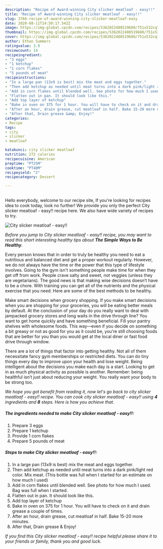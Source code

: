 ```yaml
---
description: "Recipe of Award-winning City slicker meatloaf - easy!!"
title: "Recipe of Award-winning City slicker meatloaf - easy!!"
slug: 3766-recipe-of-award-winning-city-slicker-meatloaf-easy
date: 2020-08-11T14:50:17.542Z
image: https://img-global.cpcdn.com/recipes/5362022408519680/751x532cq70/city-slicker-meatloaf-easy-recipe-main-photo.jpg
thumbnail: https://img-global.cpcdn.com/recipes/5362022408519680/751x532cq70/city-slicker-meatloaf-easy-recipe-main-photo.jpg
cover: https://img-global.cpcdn.com/recipes/5362022408519680/751x532cq70/city-slicker-meatloaf-easy-recipe-main-photo.jpg
author: Ethan Summers
ratingvalue: 3.9
reviewcount: 14
recipeingredient:
- "3 eggs"
- "1 ketchup"
- "1 corn flakes"
- "5 pounds of meat"
recipeinstructions:
- "In a large pan (13x9 is best) mix the meat and eggs together."
- "Then add ketchup as needed until meat turns into a dark pink/light red color. Mix meat. (This bottle was full when I started for an estimate on how much I used)"
- "Add in corn flakes until blended well. See photo for how much I used. Bag was full when I started."
- "Flatten out in pan. It should look like this."
- "Add top layer of ketchup"
- "Bake in oven on 375 for 1 hour. You will have to check on it and drain grease a couple of times."
- "After an hour, drain grease, cut meatloaf in half. Bake 15-20 more minutes."
- "After that, Drain grease &amp; Enjoy!"
categories:
- Recipe
tags:
- city
- slicker
- meatloaf

katakunci: city slicker meatloaf 
nutrition: 272 calories
recipecuisine: American
preptime: "PT25M"
cooktime: "PT40M"
recipeyield: "2"
recipecategory: Dessert

---
```

<br>
Hello everybody, welcome to our recipe site, If you're looking for recipes idea to cook today, look no further! We provide you only the perfect City slicker meatloaf - easy!! recipe here. We also have wide variety of recipes to try.
<br>


![City slicker meatloaf - easy!!](https://img-global.cpcdn.com/recipes/5362022408519680/751x532cq70/city-slicker-meatloaf-easy-recipe-main-photo.jpg)

<i>Before you jump to City slicker meatloaf - easy!! recipe, you may want to read this short interesting healthy tips about <strong>The Simple Ways to Be Healthy</strong>.</i>

Every person knows that in order to truly be healthy you need to eat a nutritious and balanced diet and get a proper workout regularly. However, we do not always have the time or the power that this type of lifestyle involves. Going to the gym isn't something people make time for when they get off from work. People crave salty and sweet, not veggies (unless they are vegetarians). The good news is that making wise decisions doesn’t have to be a chore. With training you can get all of the nutrients and the physical exercise that you need. Here are some of the best methods to be healthy.

Make smart decisions when grocery shopping. If you make smart decisions when you are shopping for your groceries, you will be eating better meals by default. At the conclusion of your day do you really want to deal with jampacked grocery stores and long waits in the drive through line? You want to get home quickly and have something beneficial. Fill your pantry shelves with wholesome foods. This way—even if you decide on something a bit greasy or not as good for you as it could be, you’re still choosing foods that are better for you than you would get at the local diner or fast food drive through window.

There are a lot of things that factor into getting healthy. Not all of them necessitate fancy gym memberships or restricted diets. You can do tiny things every day to improve upon your health and lose weight. Being intelligent about the decisions you make each day is a start. Looking to get in as much physical activity as possible is another. Remember: being healthful isn’t just about reducing your weight. You really want your body to be strong too. 


<i>We hope you got benefit from reading it, now let's go back to city slicker meatloaf - easy!! recipe. You can cook city slicker meatloaf - easy!! using <strong>4</strong> ingredients and <strong>8</strong> steps. Here is how you achieve that.
</i>

##### The ingredients needed to make City slicker meatloaf - easy!!:

1. Prepare 3 eggs
1. Prepare 1 ketchup
1. Provide 1 corn flakes
1. Prepare 5 pounds of meat


##### Steps to make City slicker meatloaf - easy!!:

1. In a large pan (13x9 is best) mix the meat and eggs together.
1. Then add ketchup as needed until meat turns into a dark pink/light red color. Mix meat. (This bottle was full when I started for an estimate on how much I used)
1. Add in corn flakes until blended well. See photo for how much I used. Bag was full when I started.
1. Flatten out in pan. It should look like this.
1. Add top layer of ketchup
1. Bake in oven on 375 for 1 hour. You will have to check on it and drain grease a couple of times.
1. After an hour, drain grease, cut meatloaf in half. Bake 15-20 more minutes.
1. After that, Drain grease &amp; Enjoy!


<i>If you find this City slicker meatloaf - easy!! recipe helpful please share it to your friends or family, thank you and good luck.</i>
